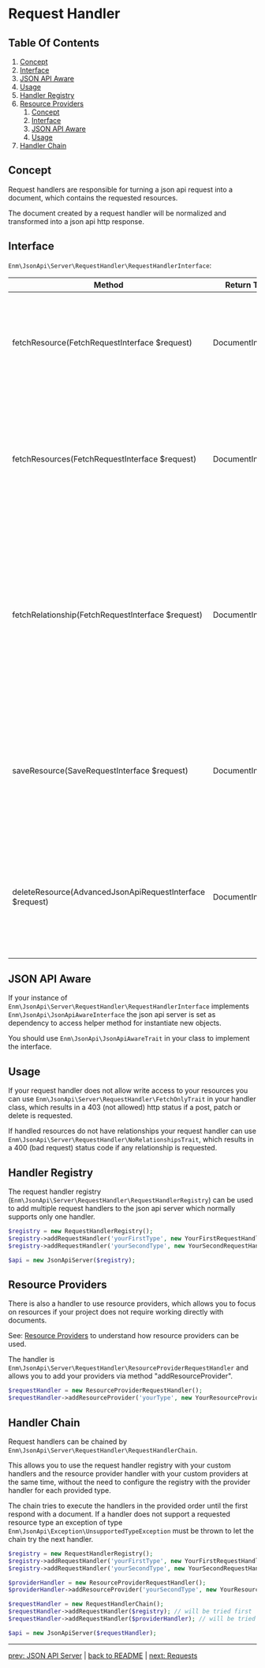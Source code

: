 # Request Handler

## Table Of Contents

1. [Concept](#concept)
1. [Interface](#interface)
1. [JSON API Aware](#json-api-aware)
1. [Usage](#usage)
1. [Handler Registry](#handler-registry)
1. [Resource Providers](#resource-providers)
    1. [Concept](resource-providers/index.md#concept)
    1. [Interface](resource-providers/index.md#interface)
    1. [JSON API Aware](resource-providers/index.md#json-api-aware)
    1. [Usage](resource-providers/index.md#usage)
1. [Handler Chain](#handler-chain)

## Concept

Request handlers are responsible for turning a json api request into a document, which contains the requested resources.

The document created by a request handler will be normalized and transformed into a json api http response.

## Interface

`Enm\JsonApi\Server\RequestHandler\RequestHandlerInterface`:

| Method                                                   | Return Type       | Description                                                                                                                                                 |
|----------------------------------------------------------|-------------------|-------------------------------------------------------------------------------------------------------------------------------------------------------------|
| fetchResource(FetchRequestInterface $request)            | DocumentInterface | This method must return a single resource document containing the requested resource.                                                                       |
| fetchResources(FetchRequestInterface $request)           | DocumentInterface | This method must return a multi resource document containing the requested resources (by type, filters and pagination).                                     |
| fetchRelationship(FetchRequestInterface $request)        | DocumentInterface | This method must return a multi resource document containing the requested resources, which are the related resources for the given resource (type and id). |
| saveResource(SaveRequestInterface $request)              | DocumentInterface | This method must return a single resource document containing the resource after it was saved (created or modified).                                        |
| deleteResource(AdvancedJsonApiRequestInterface $request) | DocumentInterface | This method must return a single resource document containing no resource, because it should be deleted.                                                    |

## JSON API Aware

If your instance of `Enm\JsonApi\Server\RequestHandler\RequestHandlerInterface` implements `Enm\JsonApi\JsonApiAwareInterface`
the json api server is set as dependency to access helper method for instantiate new objects.

You should use `Enm\JsonApi\JsonApiAwareTrait` in your class to implement the interface.

## Usage

If your request handler does not allow write access to your resources you can use `Enm\JsonApi\Server\RequestHandler\FetchOnlyTrait`
in your handler class, which results in a 403 (not allowed) http status if a post, patch or delete is requested.

If handled resources do not have relationships your request handler can use `Enm\JsonApi\Server\RequestHandler\NoRelationshipsTrait`,
which results in a 400 (bad request) status code if any relationship is requested.

## Handler Registry

The request handler registry (`Enm\JsonApi\Server\RequestHandler\RequestHandlerRegistry`) can be used to add multiple request
handlers to the json api server which normally supports only one handler.

```php
$registry = new RequestHandlerRegistry();
$registry->addRequestHandler('yourFirstType', new YourFirstRequestHandler();
$registry->addRequestHandler('yourSecondType', new YourSecondRequestHandler();

$api = new JsonApiServer($registry);
```

## Resource Providers

There is also a handler to use resource providers, which allows you to focus on resources if your project does not
require working directly with documents.

See: [Resource Providers](resource-providers/index.md) to understand how resource providers can be used.

The handler is `Enm\JsonApi\Server\RequestHandler\ResourceProviderRequestHandler` and allows you to add your providers
via method "addResourceProvider".

```php
$requestHandler = new ResourceProviderRequestHandler();
$requestHandler->addResourceProvider('yourType', new YourResourceProvider());
```

## Handler Chain

Request handlers can be chained by `Enm\JsonApi\Server\RequestHandler\RequestHandlerChain`.

This allows you to use the request handler registry with your custom handlers and the resource provider handler
with your custom providers at the same time, without the need to configure the registry with the provider handler for each
provided type.

The chain tries to execute the handlers in the provided order until the first respond with a document.
If a handler does not support a requested resource type an exception of type `Enm\JsonApi\Exception\UnsupportedTypeException` 
must be thrown to let the chain try the next handler.


```php
$registry = new RequestHandlerRegistry();
$registry->addRequestHandler('yourFirstType', new YourFirstRequestHandler();
$registry->addRequestHandler('yourSecondType', new YourSecondRequestHandler();

$providerHandler = new ResourceProviderRequestHandler();
$providerHandler->addResourceProvider('yourSecondType', new YourResourceProvider());

$requestHandler = new RequestHandlerChain();
$requestHandler->addRequestHandler($registry); // will be tried first
$requestHandler->addRequestHandler($providerHandler); // will be tried if registry can not handle the requested type

$api = new JsonApiServer($requestHandler);
```

*****

[prev: JSON API Server](../json-api-server/index.md) | [back to README](../../README.md) | [next: Requests](../requests/index.md)
